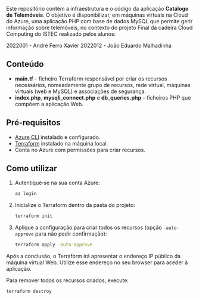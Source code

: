 
Este repositório contém a infraestrutura e o código da aplicação **Catálogo de Telemóveis**. O objetivo é disponibilizar, em máquinas virtuais na Cloud do Azure, uma aplicação PHP com base de dados MySQL que permite gerir informação sobre telemóveis, no contexto do projeto Final da cadeira Cloud Computing do ISTEC realizado pelos alunos:

2022001 - André Ferro Xavier
2022012 - João Eduardo Malhadinha

## Conteúdo
- **main.tf** – ficheiro Terraform responsável por criar os recursos necessários, nomeadamente grupo de recursos, rede virtual, máquinas virtuais (web e MySQL) e associações de segurança.
- **index.php**, **mysqli_connect.php** e **db_queries.php** – ficheiros PHP que compõem a aplicação Web.

## Pré‑requisitos
- [Azure CLI](https://learn.microsoft.com/cli/azure/install-azure-cli) instalado e configurado.
- [Terraform](https://developer.hashicorp.com/terraform/install) instalado na máquina local.
- Conta no Azure com permissões para criar recursos.

## Como utilizar
1. Autentique‑se na sua conta Azure:
   ```bash
   az login
   ```
2. Inicialize o Terraform dentro da pasta do projeto:
   ```bash
   terraform init
   ```
3. Aplique a configuração para criar todos os recursos (opção `-auto-approve` para não pedir confirmação):
   ```bash
   terraform apply -auto-approve
   ```

Após a conclusão, o Terraform irá apresentar o endereço IP público da máquina virtual Web. Utilize esse endereço no seu browser para aceder à aplicação.

Para remover todos os recursos criados, execute:
```bash
terraform destroy
```
